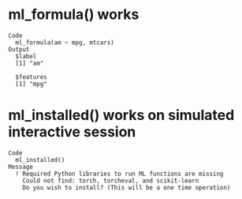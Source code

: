 # ml_formula() works

    Code
      ml_formula(am ~ mpg, mtcars)
    Output
      $label
      [1] "am"
      
      $features
      [1] "mpg"
      

# ml_installed() works on simulated interactive session

    Code
      ml_installed()
    Message
      ! Required Python libraries to run ML functions are missing
        Could not find: torch, torcheval, and scikit-learn
        Do you wish to install? (This will be a one time operation)


